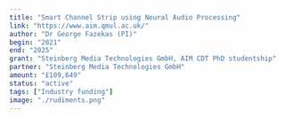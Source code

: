 ```yaml
---
title: "Smart Channel Strip using Neural Audio Processing"
link: "https://www.aim.qmul.ac.uk/"
author: "Dr George Fazekas (PI)"
begin: "2021"
end: "2025"
grant: "Steinberg Media Technologies GmbH, AIM CDT PhD studentship"
partner: "Steinberg Media Technologies GmbH"
amount: "£109,649"
status: "active"
tags: ["Industry funding"]
image: "./rudiments.png"
---
```

